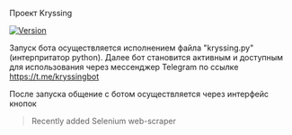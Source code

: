 Проект Kryssing

[![Version](https://img.shields.io/badge/version-1.0-green.svg)](https://github.com/Leucist/kvant-kryssing)

Запуск бота осуществляется исполнением файла "kryssing.py" (интерпритатор python).
Далее бот становится активным и доступным для использования через мессенджер Telegram по ссылке https://t.me/kryssingbot

После запуска общение с ботом осуществляется через интерфейс кнопок

> Recently added Selenium web-scraper
